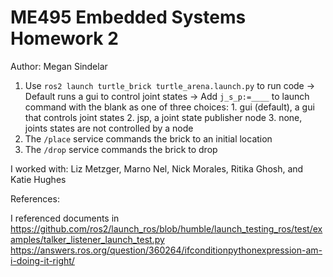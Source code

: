 # ME495 Embedded Systems Homework 2
Author: Megan Sindelar

1. Use `ros2 launch turtle_brick turtle_arena.launch.py` to run code
     -> Default runs a gui to control joint states
     -> Add `j_s_p:=____` to launch command with the blank as one of three choices:
        1. gui (default), a gui that controls joint states
        2. jsp, a joint state publisher node
        3. none, joints states are not controlled by a node
2. The `/place` service commands the brick to an initial location
3. The `/drop` service commands the brick to drop

I worked with: Liz Metzger, Marno Nel, Nick Morales, Ritika Ghosh, and Katie Hughes

References:

I referenced documents in 
https://github.com/ros2/launch_ros/blob/humble/launch_testing_ros/test/examples/talker_listener_launch_test.py
https://answers.ros.org/question/360264/ifconditionpythonexpression-am-i-doing-it-right/